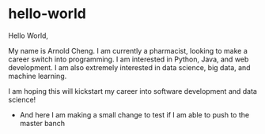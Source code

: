 # hello-world
Hello World,

My name is Arnold Cheng. I am currently a pharmacist, looking to make a career switch into programming. 
I am interested in Python, Java, and web development. I am also extremely interested in data science, big data, and machine learning. 

I am hoping this will kickstart my career into software development and data science!

* And here I am making a small change to test if I am able to push to the master banch


